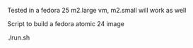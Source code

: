 Tested in a fedora 25 m2.large vm, m2.small will work as well

Script to build a fedora atomic 24 image

./run.sh
